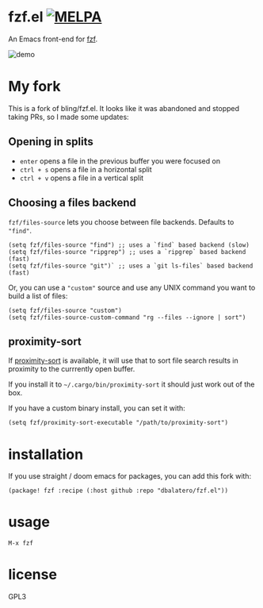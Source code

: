 # fzf.el [![MELPA](https://melpa.org/packages/fzf-badge.svg)](https://melpa.org/#/fzf)

An Emacs front-end for [fzf][1].

![demo](https://cloud.githubusercontent.com/assets/306502/12380684/ca0a6648-bd46-11e5-9091-841b282874e4.gif)

# My fork

This is a fork of bling/fzf.el. It looks like it was abandoned and stopped taking PRs, so I made some updates:

## Opening in splits

* `enter` opens a file in the previous buffer you were focused on
* `ctrl + s` opens a file in a horizontal split
* `ctrl + v` opens a file in a vertical split

## Choosing a files backend

`fzf/files-source` lets you choose between file backends. Defaults to `"find"`.

```elisp
(setq fzf/files-source "find") ;; uses a `find` based backend (slow)
(setq fzf/files-source "ripgrep") ;; uses a `ripgrep` based backend (fast)
(setq fzf/files-source "git")` ;; uses a `git ls-files` based backend (fast)
```

Or, you can use a `"custom"` source and use any UNIX command you want to build a list of files:

```elisp
(setq fzf/files-source "custom")
(setq fzf/files-source-custom-command "rg --files --ignore | sort")
```

## proximity-sort

If [proximity-sort](https://github.com/jonhoo/proximity-sort) is available, it will use that to sort file search results in proximity to the currrently open buffer.

If you install it to `~/.cargo/bin/proximity-sort` it should just work out of the box.

If you have a custom binary install, you can set it with:

```elisp
(setq fzf/proximity-sort-executable "/path/to/proximity-sort")
```

# installation

If you use straight / doom emacs for packages, you can add this fork with:

```elisp
(package! fzf :recipe (:host github :repo "dbalatero/fzf.el"))
```

# usage

`M-x fzf`

# license

GPL3

[1]: https://github.com/junegunn/fzf
[2]: https://melpa.org
